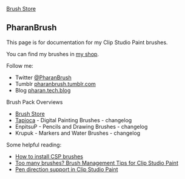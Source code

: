 [Brush Store](https://ko-fi.com/pharanbrush/shop)

## PharanBrush

This page is for documentation for my Clip Studio Paint brushes.

You can find my brushes in [my shop](https://ko-fi.com/pharanbrush/shop).


Follow me:
- Twitter [@PharanBrush](https://twitter.com/PharanBrush/)
- Tumblr [pharanbrush.tumblr.com](https://pharanbrush.tumblr.com)
- Blog [pharan.tech.blog](https://pharan.tech.blog)


Brush Pack Overviews
- [Brush Store](https://ko-fi.com/pharanbrush/shop)
- [Tapioca](tapioca-overview) - Digital Painting Brushes - changelog
- EnpitsuP - Pencils and Drawing Brushes - changelog
- Krupuk - Markers and Water Brushes - changelog



Some helpful reading:
- [How to install CSP brushes](how-to-install-csp-brushes/)
- [Too many brushes? Brush Management Tips for Clip Studio Paint](brush-management-tips/)
- [Pen direction support in Clip Studio Paint](/clip-studio-paint-direction-of-pen/)

